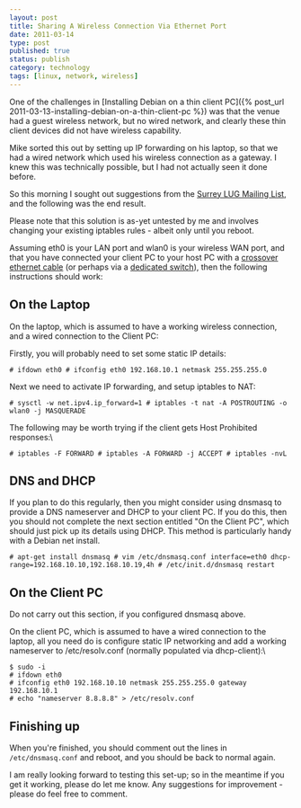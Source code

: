 ```yaml
--- 
layout: post 
title: Sharing A Wireless Connection Via Ethernet Port
date: 2011-03-14
type: post 
published: true 
status: publish
category: technology
tags: [linux, network, wireless]
---
```


One of the challenges in 
[Installing Debian on a thin client PC]({% post_url 2011-03-13-installing-debian-on-a-thin-client-pc %}) was that the
venue had a guest wireless network, but no wired network, and clearly
these thin client devices did not have wireless capability.

Mike sorted this out by setting up IP forwarding on his laptop, so that
we had a wired network which used his wireless connection as a gateway.
I knew this was technically possible, but I had not actually seen it
done before.

<!--more-->

So this morning I sought out suggestions from the 
[Surrey LUG Mailing List](http://mailman.lug.org.uk/mailman/listinfo/surrey), and the
following was the end result.

Please note that this solution is as-yet untested by me and involves
changing your existing iptables rules - albeit only until you reboot.

Assuming eth0 is your LAN port and wlan0 is your wireless WAN port, and
that you have connected your client PC to your host PC with a 
[crossover ethernet cable](http://www.amazon.co.uk/gp/product/B000Q6JQCQ/ref=as_li_ss_tl?ie=UTF8&tag=robsquadnet-21&linkCode=as2&camp=1634&creative=19450&creativeASIN=B000Q6JQCQ)
(or perhaps via a [dedicated switch](http://www.amazon.co.uk/gp/product/B0000E5SEQ/ref=as_li_ss_tl?ie=UTF8&tag=robsquadnet-21&linkCode=as2&camp=1634&creative=19450&creativeASIN=B0000E5SEQ)),
then the following instructions should work:

On the Laptop
-------------

On the laptop, which is assumed to have a working wireless connection,
and a wired connection to the Client PC:

Firstly, you will probably need to set some static IP details:

    # ifdown eth0 # ifconfig eth0 192.168.10.1 netmask 255.255.255.0

Next we need to activate IP forwarding, and setup iptables to NAT:

    # sysctl -w net.ipv4.ip_forward=1 # iptables -t nat -A POSTROUTING -o wlan0 -j MASQUERADE

The following may be worth trying if the client gets Host Prohibited
responses:\

    # iptables -F FORWARD # iptables -A FORWARD -j ACCEPT # iptables -nvL

DNS and DHCP
------------

If you plan to do this regularly, then you might consider using dnsmasq
to provide a DNS nameserver and DHCP to your client PC. If you do this,
then you should not complete the next section entitled "On the Client
PC", which should just pick up its details using DHCP. This method is
particularly handy with a Debian net install.

    # apt-get install dnsmasq # vim /etc/dnsmasq.conf interface=eth0 dhcp-range=192.168.10.10,192.168.10.19,4h # /etc/init.d/dnsmasq restart

On the Client PC
----------------

Do not carry out this section, if you configured dnsmasq above.

On the client PC, which is assumed to have a wired connection to the
laptop, all you need do is configure static IP networking and add a
working nameserver to /etc/resolv.conf (normally populated via
dhcp-client):\

    $ sudo -i
    # ifdown eth0
    # ifconfig eth0 192.168.10.10 netmask 255.255.255.0 gateway 192.168.10.1
    # echo "nameserver 8.8.8.8" > /etc/resolv.conf

Finishing up
------------

When you're finished, you should comment out the lines in
`/etc/dnsmasq.conf` and reboot, and you should be back to normal again.

I am really looking forward to testing this set-up; so in the meantime
if you get it working, please do let me know. Any suggestions for
improvement - please do feel free to comment.

